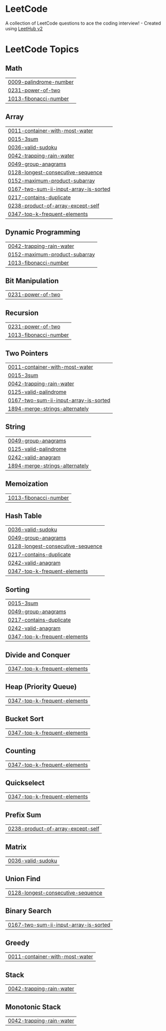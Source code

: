 # LeetCode
A collection of LeetCode questions to ace the coding interview! - Created using [LeetHub v2](https://github.com/arunbhardwaj/LeetHub-2.0)

<!---LeetCode Topics Start-->
# LeetCode Topics
## Math
|  |
| ------- |
| [0009-palindrome-number](https://github.com/joeNeham8/LeetCode/tree/master/0009-palindrome-number) |
| [0231-power-of-two](https://github.com/joeNeham8/LeetCode/tree/master/0231-power-of-two) |
| [1013-fibonacci-number](https://github.com/joeNeham8/LeetCode/tree/master/1013-fibonacci-number) |
## Array
|  |
| ------- |
| [0011-container-with-most-water](https://github.com/joeNeham8/LeetCode/tree/master/0011-container-with-most-water) |
| [0015-3sum](https://github.com/joeNeham8/LeetCode/tree/master/0015-3sum) |
| [0036-valid-sudoku](https://github.com/joeNeham8/LeetCode/tree/master/0036-valid-sudoku) |
| [0042-trapping-rain-water](https://github.com/joeNeham8/LeetCode/tree/master/0042-trapping-rain-water) |
| [0049-group-anagrams](https://github.com/joeNeham8/LeetCode/tree/master/0049-group-anagrams) |
| [0128-longest-consecutive-sequence](https://github.com/joeNeham8/LeetCode/tree/master/0128-longest-consecutive-sequence) |
| [0152-maximum-product-subarray](https://github.com/joeNeham8/LeetCode/tree/master/0152-maximum-product-subarray) |
| [0167-two-sum-ii-input-array-is-sorted](https://github.com/joeNeham8/LeetCode/tree/master/0167-two-sum-ii-input-array-is-sorted) |
| [0217-contains-duplicate](https://github.com/joeNeham8/LeetCode/tree/master/0217-contains-duplicate) |
| [0238-product-of-array-except-self](https://github.com/joeNeham8/LeetCode/tree/master/0238-product-of-array-except-self) |
| [0347-top-k-frequent-elements](https://github.com/joeNeham8/LeetCode/tree/master/0347-top-k-frequent-elements) |
## Dynamic Programming
|  |
| ------- |
| [0042-trapping-rain-water](https://github.com/joeNeham8/LeetCode/tree/master/0042-trapping-rain-water) |
| [0152-maximum-product-subarray](https://github.com/joeNeham8/LeetCode/tree/master/0152-maximum-product-subarray) |
| [1013-fibonacci-number](https://github.com/joeNeham8/LeetCode/tree/master/1013-fibonacci-number) |
## Bit Manipulation
|  |
| ------- |
| [0231-power-of-two](https://github.com/joeNeham8/LeetCode/tree/master/0231-power-of-two) |
## Recursion
|  |
| ------- |
| [0231-power-of-two](https://github.com/joeNeham8/LeetCode/tree/master/0231-power-of-two) |
| [1013-fibonacci-number](https://github.com/joeNeham8/LeetCode/tree/master/1013-fibonacci-number) |
## Two Pointers
|  |
| ------- |
| [0011-container-with-most-water](https://github.com/joeNeham8/LeetCode/tree/master/0011-container-with-most-water) |
| [0015-3sum](https://github.com/joeNeham8/LeetCode/tree/master/0015-3sum) |
| [0042-trapping-rain-water](https://github.com/joeNeham8/LeetCode/tree/master/0042-trapping-rain-water) |
| [0125-valid-palindrome](https://github.com/joeNeham8/LeetCode/tree/master/0125-valid-palindrome) |
| [0167-two-sum-ii-input-array-is-sorted](https://github.com/joeNeham8/LeetCode/tree/master/0167-two-sum-ii-input-array-is-sorted) |
| [1894-merge-strings-alternately](https://github.com/joeNeham8/LeetCode/tree/master/1894-merge-strings-alternately) |
## String
|  |
| ------- |
| [0049-group-anagrams](https://github.com/joeNeham8/LeetCode/tree/master/0049-group-anagrams) |
| [0125-valid-palindrome](https://github.com/joeNeham8/LeetCode/tree/master/0125-valid-palindrome) |
| [0242-valid-anagram](https://github.com/joeNeham8/LeetCode/tree/master/0242-valid-anagram) |
| [1894-merge-strings-alternately](https://github.com/joeNeham8/LeetCode/tree/master/1894-merge-strings-alternately) |
## Memoization
|  |
| ------- |
| [1013-fibonacci-number](https://github.com/joeNeham8/LeetCode/tree/master/1013-fibonacci-number) |
## Hash Table
|  |
| ------- |
| [0036-valid-sudoku](https://github.com/joeNeham8/LeetCode/tree/master/0036-valid-sudoku) |
| [0049-group-anagrams](https://github.com/joeNeham8/LeetCode/tree/master/0049-group-anagrams) |
| [0128-longest-consecutive-sequence](https://github.com/joeNeham8/LeetCode/tree/master/0128-longest-consecutive-sequence) |
| [0217-contains-duplicate](https://github.com/joeNeham8/LeetCode/tree/master/0217-contains-duplicate) |
| [0242-valid-anagram](https://github.com/joeNeham8/LeetCode/tree/master/0242-valid-anagram) |
| [0347-top-k-frequent-elements](https://github.com/joeNeham8/LeetCode/tree/master/0347-top-k-frequent-elements) |
## Sorting
|  |
| ------- |
| [0015-3sum](https://github.com/joeNeham8/LeetCode/tree/master/0015-3sum) |
| [0049-group-anagrams](https://github.com/joeNeham8/LeetCode/tree/master/0049-group-anagrams) |
| [0217-contains-duplicate](https://github.com/joeNeham8/LeetCode/tree/master/0217-contains-duplicate) |
| [0242-valid-anagram](https://github.com/joeNeham8/LeetCode/tree/master/0242-valid-anagram) |
| [0347-top-k-frequent-elements](https://github.com/joeNeham8/LeetCode/tree/master/0347-top-k-frequent-elements) |
## Divide and Conquer
|  |
| ------- |
| [0347-top-k-frequent-elements](https://github.com/joeNeham8/LeetCode/tree/master/0347-top-k-frequent-elements) |
## Heap (Priority Queue)
|  |
| ------- |
| [0347-top-k-frequent-elements](https://github.com/joeNeham8/LeetCode/tree/master/0347-top-k-frequent-elements) |
## Bucket Sort
|  |
| ------- |
| [0347-top-k-frequent-elements](https://github.com/joeNeham8/LeetCode/tree/master/0347-top-k-frequent-elements) |
## Counting
|  |
| ------- |
| [0347-top-k-frequent-elements](https://github.com/joeNeham8/LeetCode/tree/master/0347-top-k-frequent-elements) |
## Quickselect
|  |
| ------- |
| [0347-top-k-frequent-elements](https://github.com/joeNeham8/LeetCode/tree/master/0347-top-k-frequent-elements) |
## Prefix Sum
|  |
| ------- |
| [0238-product-of-array-except-self](https://github.com/joeNeham8/LeetCode/tree/master/0238-product-of-array-except-self) |
## Matrix
|  |
| ------- |
| [0036-valid-sudoku](https://github.com/joeNeham8/LeetCode/tree/master/0036-valid-sudoku) |
## Union Find
|  |
| ------- |
| [0128-longest-consecutive-sequence](https://github.com/joeNeham8/LeetCode/tree/master/0128-longest-consecutive-sequence) |
## Binary Search
|  |
| ------- |
| [0167-two-sum-ii-input-array-is-sorted](https://github.com/joeNeham8/LeetCode/tree/master/0167-two-sum-ii-input-array-is-sorted) |
## Greedy
|  |
| ------- |
| [0011-container-with-most-water](https://github.com/joeNeham8/LeetCode/tree/master/0011-container-with-most-water) |
## Stack
|  |
| ------- |
| [0042-trapping-rain-water](https://github.com/joeNeham8/LeetCode/tree/master/0042-trapping-rain-water) |
## Monotonic Stack
|  |
| ------- |
| [0042-trapping-rain-water](https://github.com/joeNeham8/LeetCode/tree/master/0042-trapping-rain-water) |
<!---LeetCode Topics End-->